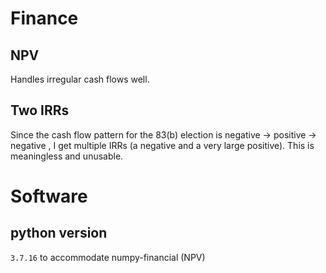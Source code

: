 # Finance

## NPV

Handles irregular cash flows well.

## Two IRRs

Since the cash flow pattern for the 83(b) election is negative -> positive -> negative , I get multiple IRRs (a negative and a very large positive). This is meaningless and unusable.

# Software

## python version

`3.7.16` to accommodate numpy-financial (NPV)
